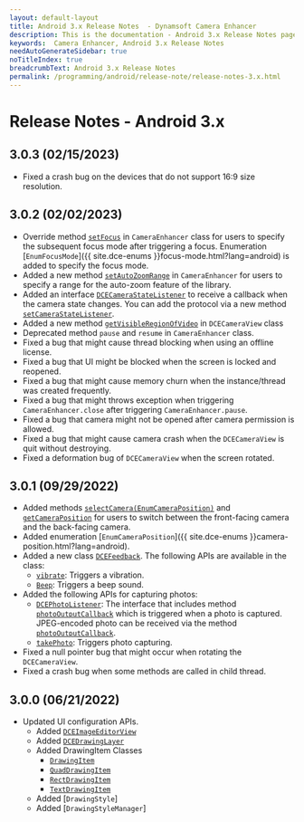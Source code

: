 ```yaml
---
layout: default-layout
title: Android 3.x Release Notes  - Dynamsoft Camera Enhancer
description: This is the documentation - Android 3.x Release Notes page of Dynamsoft Camera Enhancer.
keywords:  Camera Enhancer, Android 3.x Release Notes
needAutoGenerateSidebar: true
noTitleIndex: true
breadcrumbText: Android 3.x Release Notes
permalink: /programming/android/release-note/release-notes-3.x.html
---
```


# Release Notes - Android 3.x

## 3.0.3 (02/15/2023)

* Fixed a crash bug on the devices that do not support 16:9 size resolution.

## 3.0.2 (02/02/2023)

* Override method [`setFocus`](../primary-api/camera-enhancer.md#setfocussubsequentfocusmode) in `CameraEnhancer` class for users to specify the subsequent focus mode after triggering a focus. Enumeration [`EnumFocusMode`]({{ site.dce-enums }}focus-mode.html?lang=android) is added to specify the focus mode.
* Added a new method [`setAutoZoomRange`](../primary-api/camera-enhancer.md#setautozoomrange) in `CameraEnhancer` for users to specify a range for the auto-zoom feature of the library.
* Added an interface [`DCECameraStateListener`](../auxiliary-api/protocol-dcecamerastatelistener.md) to receive a callback when the camera state changes. You can add the protocol via a new method [`setCameraStateListener`](../primary-api/camera-enhancer.md#setcamerastatelistener).
* Added a new method [`getVisibleRegionOfVideo`](../auxiliary-api/dcecameraview.md#getvisibleregionofvideo) in `DCECameraView` class
* Deprecated method `pause` and `resume` in `CameraEnhancer` class.
* Fixed a bug that might cause thread blocking when using an offline license.
* Fixed a bug that UI might be blocked when the screen is locked and reopened.
* Fixed a bug that might cause memory churn when the instance/thread was created frequently.
* Fixed a bug that might throws exception when triggering `CameraEnhancer.close` after triggering `CameraEnhancer.pause`.
* Fixed a bug that camera might not be opened after camera permission is allowed.
* Fixed a bug that might cause camera crash when the `DCECameraView` is quit without destroying.
* Fixed a deformation bug of `DCECameraView` when the screen rotated.

## 3.0.1 (09/29/2022)

* Added methods [`selectCamera(EnumCameraPosition)`](../primary-api/camera-enhancer.md#selectcameraenumcameraposition) and [`getCameraPosition`](../primary-api/camera-enhancer.md#getcameraposition) for users to switch between the front-facing camera and the back-facing camera.
* Added enumeration [`EnumCameraPosition`]({{ site.dce-enums }}camera-position.html?lang=android).
* Added a new class [`DCEFeedback`]({{site.android-api-auxiliary}}dcefeedback.html). The following APIs are available in the class:
  * [`vibrate`]({{site.android-api-auxiliary}}dcefeedback.html#vibrate): Triggers a vibration.
  * [`Beep`]({{site.android-api-auxiliary}}dcefeedback.html#beep): Triggers a beep sound.
* Added the following APIs for capturing photos:
  * [`DCEPhotoListener`]({{site.android-api-auxiliary}}interface-dcephotolistener.html): The interface that includes method [`photoOutputCallback`]({{site.android-api-auxiliary}}interface-dcephotolistener.html#photooutputcallback) which is triggered when a photo is captured. JPEG-encoded photo can be received via the method [`photoOutputCallback`]({{site.android-api-auxiliary}}interface-dcephotolistener.html#photooutputcallback).
  * [`takePhoto`]({{site.android-api}}camera-enhancer.html#takephoto): Triggers photo capturing.
* Fixed a null pointer bug that might occur when rotating the `DCECameraView`.
* Fixed a crash bug when some methods are called in child thread.

## 3.0.0 (06/21/2022)

* Updated UI configuration APIs.
  * Added [`DCEImageEditorView`](../auxiliary-api/dceimageeditorview.md)
  * Added [`DCEDrawingLayer`](../auxiliary-api/dcedrawinglayer.md)
  * Added DrawingItem Classes
    * [`DrawingItem`](../auxiliary-api/drawingitem.md)
    * [`QuadDrawingItem`](../auxiliary-api/drawingitem-quad.md)
    * [`RectDrawingItem`](../auxiliary-api/drawingitem-rect.md)
    * [`TextDrawingItem`](../auxiliary-api/drawingitem-text.md)
  * Added [`DrawingStyle`]
  * Added [`DrawingStyleManager`]
